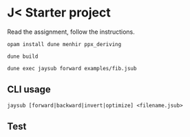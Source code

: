# J< Starter project

Read the assignment, follow the instructions.

```shell
opam install dune menhir ppx_deriving

dune build

dune exec jaysub forward examples/fib.jsub
```

## CLI usage

```
jaysub [forward|backward|invert|optimize] <filename.jsub>
```

## Test

